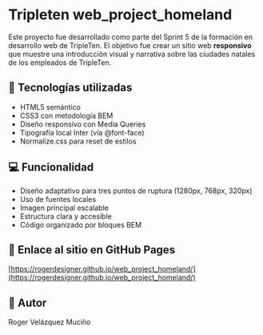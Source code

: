# Tripleten web_project_homeland

Este proyecto fue desarrollado como parte del Sprint 5 de la formación en desarrollo web de TripleTen. El objetivo fue crear un sitio web **responsivo** que muestre una introducción visual y narrativa sobre las ciudades natales de los empleados de TripleTen.

## 📐 Tecnologías utilizadas

- HTML5 semántico
- CSS3 con metodología BEM
- Diseño responsivo con Media Queries
- Tipografía local Inter (vía @font-face)
- Normalize.css para reset de estilos

## 💻 Funcionalidad

- Diseño adaptativo para tres puntos de ruptura (1280px, 768px, 320px)
- Uso de fuentes locales
- Imagen principal escalable
- Estructura clara y accesible
- Código organizado por bloques BEM

## 🔗 Enlace al sitio en GitHub Pages

[https://rogerdesigner.github.io/web_project_homeland/](https://rogerdesigner.github.io/web_project_homeland/)

## 👤 Autor

Roger Velázquez Muciño

